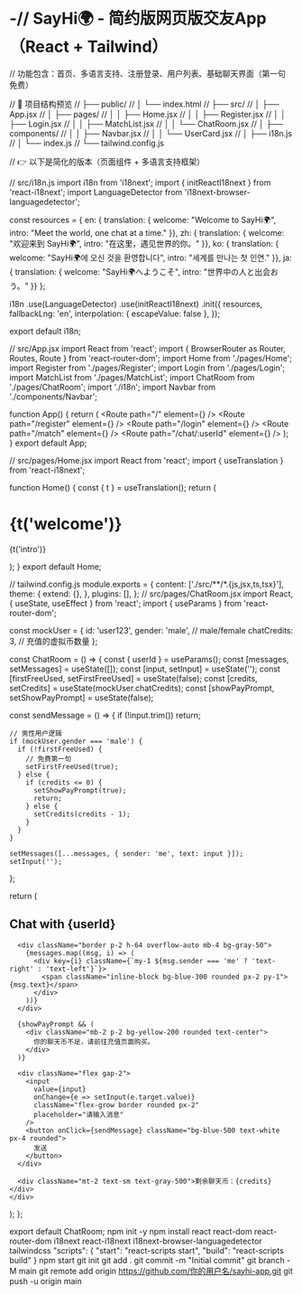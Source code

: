 # -// SayHi🌍 - 简约版网页版交友App（React + Tailwind）
// 功能包含：首页、多语言支持、注册登录、用户列表、基础聊天界面（第一句免费）

// 📁 项目结构预览
// ├── public/
// │   └── index.html
// ├── src/
// │   ├── App.jsx
// │   ├── pages/
// │   │   ├── Home.jsx
// │   │   ├── Register.jsx
// │   │   ├── Login.jsx
// │   │   ├── MatchList.jsx
// │   │   └── ChatRoom.jsx
// │   ├── components/
// │   │   ├── Navbar.jsx
// │   │   └── UserCard.jsx
// │   ├── i18n.js
// │   └── index.js
// └── tailwind.config.js

// 👉 以下是简化的版本（页面组件 + 多语言支持框架）

// src/i18n.js
import i18n from 'i18next';
import { initReactI18next } from 'react-i18next';
import LanguageDetector from 'i18next-browser-languagedetector';

const resources = {
  en: { translation: { welcome: "Welcome to SayHi🌍", intro: "Meet the world, one chat at a time." }},
  zh: { translation: { welcome: "欢迎来到 SayHi🌍", intro: "在这里，遇见世界的你。" }},
  ko: { translation: { welcome: "SayHi🌍에 오신 것을 환영합니다", intro: "세계를 만나는 첫 인연." }},
  ja: { translation: { welcome: "SayHi🌍へようこそ", intro: "世界中の人と出会おう。" }}
};

i18n
  .use(LanguageDetector)
  .use(initReactI18next)
  .init({
    resources,
    fallbackLng: 'en',
    interpolation: { escapeValue: false },
  });

export default i18n;


// src/App.jsx
import React from 'react';
import { BrowserRouter as Router, Routes, Route } from 'react-router-dom';
import Home from './pages/Home';
import Register from './pages/Register';
import Login from './pages/Login';
import MatchList from './pages/MatchList';
import ChatRoom from './pages/ChatRoom';
import './i18n';
import Navbar from './components/Navbar';

function App() {
  return (
    <Router>
      <Navbar />
      <Routes>
        <Route path="/" element={<Home />} />
        <Route path="/register" element={<Register />} />
        <Route path="/login" element={<Login />} />
        <Route path="/match" element={<MatchList />} />
        <Route path="/chat/:userId" element={<ChatRoom />} />
      </Routes>
    </Router>
  );
}
export default App;


// src/pages/Home.jsx
import React from 'react';
import { useTranslation } from 'react-i18next';

function Home() {
  const { t } = useTranslation();
  return (
    <div className="flex flex-col items-center justify-center p-10">
      <h1 className="text-4xl font-bold mb-4">{t('welcome')}</h1>
      <p className="text-lg">{t('intro')}</p>
    </div>
  );
}
export default Home;


// tailwind.config.js
module.exports = {
  content: ['./src/**/*.{js,jsx,ts,tsx}'],
  theme: {
    extend: {},
  },
  plugins: [],
};
// src/pages/ChatRoom.jsx
import React, { useState, useEffect } from 'react';
import { useParams } from 'react-router-dom';

const mockUser = {
  id: 'user123',
  gender: 'male',  // male/female
  chatCredits: 3,  // 充值的虚拟币数量
};

const ChatRoom = () => {
  const { userId } = useParams();
  const [messages, setMessages] = useState([]);
  const [input, setInput] = useState('');
  const [firstFreeUsed, setFirstFreeUsed] = useState(false);
  const [credits, setCredits] = useState(mockUser.chatCredits);
  const [showPayPrompt, setShowPayPrompt] = useState(false);

  const sendMessage = () => {
    if (!input.trim()) return;

    // 男性用户逻辑
    if (mockUser.gender === 'male') {
      if (!firstFreeUsed) {
        // 免费第一句
        setFirstFreeUsed(true);
      } else {
        if (credits <= 0) {
          setShowPayPrompt(true);
          return;
        } else {
          setCredits(credits - 1);
        }
      }
    }

    setMessages([...messages, { sender: 'me', text: input }]);
    setInput('');
  };

  return (
    <div className="p-4 max-w-md mx-auto">
      <h2 className="text-xl font-bold mb-4">Chat with {userId}</h2>

      <div className="border p-2 h-64 overflow-auto mb-4 bg-gray-50">
        {messages.map((msg, i) => (
          <div key={i} className={`my-1 ${msg.sender === 'me' ? 'text-right' : 'text-left'}`}>
            <span className="inline-block bg-blue-300 rounded px-2 py-1">{msg.text}</span>
          </div>
        ))}
      </div>

      {showPayPrompt && (
        <div className="mb-2 p-2 bg-yellow-200 rounded text-center">
          你的聊天币不足，请前往充值页面购买。
        </div>
      )}

      <div className="flex gap-2">
        <input
          value={input}
          onChange={e => setInput(e.target.value)}
          className="flex-grow border rounded px-2"
          placeholder="请输入消息"
        />
        <button onClick={sendMessage} className="bg-blue-500 text-white px-4 rounded">
          发送
        </button>
      </div>

      <div className="mt-2 text-sm text-gray-500">剩余聊天币：{credits}</div>
    </div>
  );
};

export default ChatRoom;
npm init -y
npm install react react-dom react-router-dom i18next react-i18next i18next-browser-languagedetector tailwindcss
"scripts": {
  "start": "react-scripts start",
  "build": "react-scripts build"
}
npm start
git init
git add .
git commit -m "Initial commit"
git branch -M main
git remote add origin https://github.com/你的用户名/sayhi-app.git
git push -u origin main

